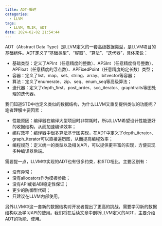```yaml
---
title: ADT-概述
categories:
  - LLVM 
tags:
  - LLVM, MLIR, ADT
date: 2024-02-02 21:54:44
---
```


ADT（Abstract Data Type）是LLVM定义的一套高级数据类型，是LLVM项目的基础组件。ADT定义了“基础类型”、“容器”、“算法”、“迭代器”，具体来说：
- 基础类型：定义了APInt（任意精度的整数）、APSInt（任意精度符号整数）、APFloat（任意精度的浮点数）、APFixedPoint（任意精度的定长数）类型；
- 容器：定义了list、map、set、string、array、bitvector等容器；
- 算法：定义了enumerate、zip、seq、enum_seq等高级算法；
- 迭代器：定义了depth_first、post_order、scc_iterator、graphtraits等图处理的迭代器。

我们知道STD中也定义类似的数据结构，为什么LLVM又重复提供类似的功能呢？笔者理解主要因素：
- 性能原因：编译器在编译大型项目时非常耗时，所以LLVM希望设计性能更好的收据结构，从而加速编译效率；
- 编程效率：编译器中很多算法基于图实现，在ADT中定义了depth_iterator、graph_iterator可以直接遍历图，从而提高编程效率；
- 编程规范：定义统一的类型以及相关API，可以提供更丰富的实现，方便实现多种编译器后端。

需要提一点，LLVM中实现的ADT也有很多约束，和STD相比，主要区别有：
- 没有异常；
- 没有allocators作为模板参数；
- 没有API或者ABI稳定性保证；
- 更少的防御型代码；
- 只建议在LLVM内部使用。

另外LLVM中这一套新的数据结构对开发者提出了更高的挑战，需要学习新的数据结构以及学习API的使用。我们将在后续文章中剖析LLVM定义的ADT，主要介绍ADT的功能、使用。

<!-- more -->
